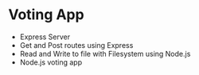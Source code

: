 # Voting App

- Express Server
- Get and Post routes using Express
- Read and Write to file with Filesystem using Node.js
- Node.js voting app
